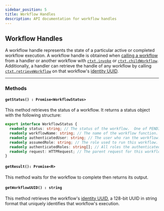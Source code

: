 ```yaml
---
sidebar_position: 5
title: Workflow Handles
description: API documentation for workflow handles
---
```


## Workflow Handles

A workflow handle represents the state of a particular active or completed workflow execution.
A workflow handle is obtained when [calling a workflow](../tutorials/workflow-tutorial#asynchronous-workflows) from a handler or another workflow with [`ctxt.invoke`](..) or [`ctxt.childWorkflow`](..).
Additionally, a handler can retrieve the handle of any workflow by calling [`ctxt.retrieveWorkflow`](..) on that workflow's [identity UUID](../tutorials/workflow-tutorial#workflow-identity).

---

### Methods

#### `getStatus() : Promise<WorkflowStatus>`

This method retrieves the status of a workflow.
It returns a status object with the following structure:

```typescript
export interface WorkflowStatus {
  readonly status: string; // The status of the workflow.  One of PENDING, SUCCESS, or ERROR.
  readonly workflowName: string; // The name of the workflow function.
  readonly authenticatedUser: string; // The user who ran the workflow. Empty string if not set.
  readonly assumedRole: string; // The role used to run this workflow.  Empty string if authorization is not required.
  readonly authenticatedRoles: string[]; // All roles the authenticated user has, if any.
  readonly request: HTTPRequest; // The parent request for this workflow, if any.
}

```

#### `getResult(): Promise<R>`

This method waits for the workflow to complete then returns its output.

#### `getWorkflowUUID() : string`

This method retrieves the workflow's [identity UUID](../tutorials/workflow-tutorial#workflow-identity), a 128-bit UUID in string format that uniquely identifies that workflow's execution.